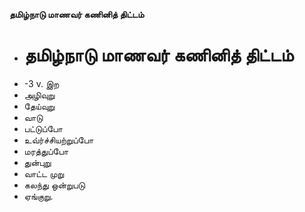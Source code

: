 **தமிழ்நாடு மாணவர் கணினித் திட்டம்**
- # தமிழ்நாடு மாணவர் கணினித் திட்டம்
- -3 v. இற
- அழிவுறு
- தேய்வுறு
- வாடு
- பட்டுப்போ
- உவ்ர்ச்சியற்றுப்போ
- மரத்துப்போ
- துன்புறு
- வாட்ட முறு
- கலந்து ஒன்றுபடு
- ஏங்குறு.


